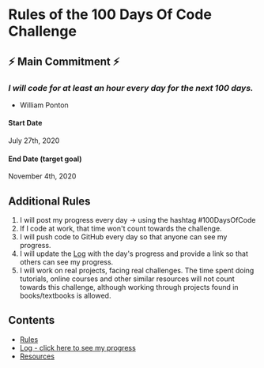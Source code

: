 # Rules of the 100 Days Of Code Challenge

## ⚡ Main Commitment ⚡

### *I will code for at least an hour every day for the next 100 days.*
 - William Ponton

#### Start Date
July 27th, 2020

#### End Date (target goal)
November 4th, 2020

## Additional Rules
1. I will post my progress every day -> using the hashtag #100DaysOfCode
2. If I code at work, that time won't count towards the challenge.
3. I will push code to GitHub every day so that anyone can see my progress.
4. I will update the [Log](r1-log.md) with the day's progress and provide a link so that others can see my progress.
5. I will work on real projects, facing real challenges. The time spent doing tutorials, online courses and other similar resources will not count towards this challenge, although working through projects found in books/textbooks is allowed.

## Contents
* [Rules](rules.md)
* [Log - click here to see my progress](r1-log.md)
* [Resources](resources.md)
